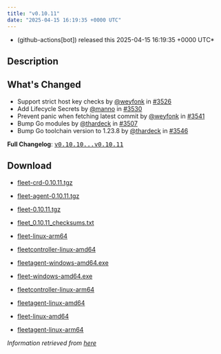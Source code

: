 ```yaml
---
title: "v0.10.11"
date: "2025-04-15 16:19:35 +0000 UTC"
---
```



* (github-actions[bot]) released this 2025-04-15 16:19:35 +0000 UTC*



## Description


<h2>What's Changed</h2>
<ul>
<li>Support strict host key checks by <a class="user-mention notranslate" data-hovercard-type="user" data-hovercard-url="/users/weyfonk/hovercard" data-octo-click="hovercard-link-click" data-octo-dimensions="link_type:self" href="https://github.com/weyfonk">@weyfonk</a> in <a class="issue-link js-issue-link" data-error-text="Failed to load title" data-id="2982463656" data-permission-text="Title is private" data-url="https://github.com/rancher/fleet/issues/3526" data-hovercard-type="pull_request" data-hovercard-url="/rancher/fleet/pull/3526/hovercard" href="https://github.com/rancher/fleet/pull/3526">#3526</a></li>
<li>Add Lifecycle Secrets by <a class="user-mention notranslate" data-hovercard-type="user" data-hovercard-url="/users/manno/hovercard" data-octo-click="hovercard-link-click" data-octo-dimensions="link_type:self" href="https://github.com/manno">@manno</a> in <a class="issue-link js-issue-link" data-error-text="Failed to load title" data-id="2982675941" data-permission-text="Title is private" data-url="https://github.com/rancher/fleet/issues/3530" data-hovercard-type="pull_request" data-hovercard-url="/rancher/fleet/pull/3530/hovercard" href="https://github.com/rancher/fleet/pull/3530">#3530</a></li>
<li>Prevent panic when fetching latest commit by <a class="user-mention notranslate" data-hovercard-type="user" data-hovercard-url="/users/weyfonk/hovercard" data-octo-click="hovercard-link-click" data-octo-dimensions="link_type:self" href="https://github.com/weyfonk">@weyfonk</a> in <a class="issue-link js-issue-link" data-error-text="Failed to load title" data-id="2986059228" data-permission-text="Title is private" data-url="https://github.com/rancher/fleet/issues/3541" data-hovercard-type="pull_request" data-hovercard-url="/rancher/fleet/pull/3541/hovercard" href="https://github.com/rancher/fleet/pull/3541">#3541</a></li>
<li>Bump Go modules by <a class="user-mention notranslate" data-hovercard-type="user" data-hovercard-url="/users/thardeck/hovercard" data-octo-click="hovercard-link-click" data-octo-dimensions="link_type:self" href="https://github.com/thardeck">@thardeck</a> in <a class="issue-link js-issue-link" data-error-text="Failed to load title" data-id="2971610997" data-permission-text="Title is private" data-url="https://github.com/rancher/fleet/issues/3507" data-hovercard-type="pull_request" data-hovercard-url="/rancher/fleet/pull/3507/hovercard" href="https://github.com/rancher/fleet/pull/3507">#3507</a></li>
<li>Bump Go toolchain version to 1.23.8 by <a class="user-mention notranslate" data-hovercard-type="user" data-hovercard-url="/users/thardeck/hovercard" data-octo-click="hovercard-link-click" data-octo-dimensions="link_type:self" href="https://github.com/thardeck">@thardeck</a> in <a class="issue-link js-issue-link" data-error-text="Failed to load title" data-id="2988056030" data-permission-text="Title is private" data-url="https://github.com/rancher/fleet/issues/3546" data-hovercard-type="pull_request" data-hovercard-url="/rancher/fleet/pull/3546/hovercard" href="https://github.com/rancher/fleet/pull/3546">#3546</a></li>
</ul>
<p><strong>Full Changelog</strong>: <a class="commit-link" href="https://github.com/rancher/fleet/compare/v0.10.10...v0.10.11"><tt>v0.10.10...v0.10.11</tt></a></p>



## Download


* [fleet-crd-0.10.11.tgz](https://github.com/rancher/fleet/releases/download/v0.10.11/fleet-crd-0.10.11.tgz)

* [fleet-agent-0.10.11.tgz](https://github.com/rancher/fleet/releases/download/v0.10.11/fleet-agent-0.10.11.tgz)

* [fleet-0.10.11.tgz](https://github.com/rancher/fleet/releases/download/v0.10.11/fleet-0.10.11.tgz)

* [fleet_0.10.11_checksums.txt](https://github.com/rancher/fleet/releases/download/v0.10.11/fleet_0.10.11_checksums.txt)

* [fleet-linux-arm64](https://github.com/rancher/fleet/releases/download/v0.10.11/fleet-linux-arm64)

* [fleetcontroller-linux-amd64](https://github.com/rancher/fleet/releases/download/v0.10.11/fleetcontroller-linux-amd64)

* [fleetagent-windows-amd64.exe](https://github.com/rancher/fleet/releases/download/v0.10.11/fleetagent-windows-amd64.exe)

* [fleet-windows-amd64.exe](https://github.com/rancher/fleet/releases/download/v0.10.11/fleet-windows-amd64.exe)

* [fleetcontroller-linux-arm64](https://github.com/rancher/fleet/releases/download/v0.10.11/fleetcontroller-linux-arm64)

* [fleetagent-linux-amd64](https://github.com/rancher/fleet/releases/download/v0.10.11/fleetagent-linux-amd64)

* [fleet-linux-amd64](https://github.com/rancher/fleet/releases/download/v0.10.11/fleet-linux-amd64)

* [fleetagent-linux-arm64](https://github.com/rancher/fleet/releases/download/v0.10.11/fleetagent-linux-arm64)




*Information retrieved from [here](https://github.com/rancher/fleet/releases/tag/v0.10.11)*

